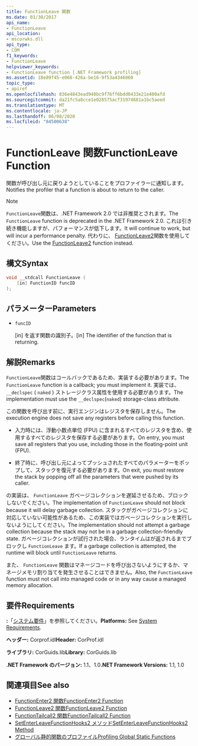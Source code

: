 ```yaml
---
title: FunctionLeave 関数
ms.date: 03/30/2017
api_name:
- FunctionLeave
api_location:
- mscorwks.dll
api_type:
- COM
f1_keywords:
- FunctionLeave
helpviewer_keywords:
- FunctionLeave function [.NET Framework profiling]
ms.assetid: 18e89f45-e068-426a-be16-9f53a4346860
topic_type:
- apiref
ms.openlocfilehash: 836e4843ead940bc9f76ff6bdd0433e21e400afd
ms.sourcegitcommit: da21fc5a8cce1e028575acf31974681a1bc5aeed
ms.translationtype: MT
ms.contentlocale: ja-JP
ms.lasthandoff: 06/08/2020
ms.locfileid: "84500638"
---
```

# <a name="functionleave-function"></a><span data-ttu-id="c8222-102">FunctionLeave 関数</span><span class="sxs-lookup"><span data-stu-id="c8222-102">FunctionLeave Function</span></span>
<span data-ttu-id="c8222-103">関数が呼び出し元に戻りようとしていることをプロファイラーに通知します。</span><span class="sxs-lookup"><span data-stu-id="c8222-103">Notifies the profiler that a function is about to return to the caller.</span></span>  
  
> [!NOTE]
> <span data-ttu-id="c8222-104">`FunctionLeave`関数は、.NET Framework 2.0 では非推奨とされます。</span><span class="sxs-lookup"><span data-stu-id="c8222-104">The `FunctionLeave` function is deprecated in the .NET Framework 2.0.</span></span> <span data-ttu-id="c8222-105">これは引き続き機能しますが、パフォーマンスが低下します。</span><span class="sxs-lookup"><span data-stu-id="c8222-105">It will continue to work, but will incur a performance penalty.</span></span> <span data-ttu-id="c8222-106">代わりに、 [FunctionLeave2](functionleave2-function.md)関数を使用してください。</span><span class="sxs-lookup"><span data-stu-id="c8222-106">Use the [FunctionLeave2](functionleave2-function.md) function instead.</span></span>  
  
## <a name="syntax"></a><span data-ttu-id="c8222-107">構文</span><span class="sxs-lookup"><span data-stu-id="c8222-107">Syntax</span></span>  
  
```cpp  
void __stdcall FunctionLeave (  
    [in] FunctionID funcID  
);  
```  
  
## <a name="parameters"></a><span data-ttu-id="c8222-108">パラメーター</span><span class="sxs-lookup"><span data-stu-id="c8222-108">Parameters</span></span>

- `funcID`

  <span data-ttu-id="c8222-109">\[in] を返す関数の識別子。</span><span class="sxs-lookup"><span data-stu-id="c8222-109">\[in] The identifier of the function that is returning.</span></span>

## <a name="remarks"></a><span data-ttu-id="c8222-110">解説</span><span class="sxs-lookup"><span data-stu-id="c8222-110">Remarks</span></span>  
 <span data-ttu-id="c8222-111">`FunctionLeave`関数はコールバックであるため、実装する必要があります。</span><span class="sxs-lookup"><span data-stu-id="c8222-111">The `FunctionLeave` function is a callback; you must implement it.</span></span> <span data-ttu-id="c8222-112">実装では、 `__declspec` ( `naked` ) ストレージクラス属性を使用する必要があります。</span><span class="sxs-lookup"><span data-stu-id="c8222-112">The implementation must use the `__declspec`(`naked`) storage-class attribute.</span></span>  
  
 <span data-ttu-id="c8222-113">この関数を呼び出す前に、実行エンジンはレジスタを保存しません。</span><span class="sxs-lookup"><span data-stu-id="c8222-113">The execution engine does not save any registers before calling this function.</span></span>  
  
- <span data-ttu-id="c8222-114">入力時には、浮動小数点単位 (FPU) に含まれるすべてのレジスタを含め、使用するすべてのレジスタを保存する必要があります。</span><span class="sxs-lookup"><span data-stu-id="c8222-114">On entry, you must save all registers that you use, including those in the floating-point unit (FPU).</span></span>  
  
- <span data-ttu-id="c8222-115">終了時に、呼び出し元によってプッシュされたすべてのパラメーターをポップして、スタックを復元する必要があります。</span><span class="sxs-lookup"><span data-stu-id="c8222-115">On exit, you must restore the stack by popping off all the parameters that were pushed by its caller.</span></span>  
  
 <span data-ttu-id="c8222-116">の実装は、 `FunctionLeave` ガベージコレクションを遅延させるため、ブロックしないでください。</span><span class="sxs-lookup"><span data-stu-id="c8222-116">The implementation of `FunctionLeave` should not block because it will delay garbage collection.</span></span> <span data-ttu-id="c8222-117">スタックがガベージコレクションに対応していない可能性があるため、この実装ではガベージコレクションを実行しないようにしてください。</span><span class="sxs-lookup"><span data-stu-id="c8222-117">The implementation should not attempt a garbage collection because the stack may not be in a garbage collection-friendly state.</span></span> <span data-ttu-id="c8222-118">ガベージコレクションが試行された場合、ランタイムはが返されるまでブロックし `FunctionLeave` ます。</span><span class="sxs-lookup"><span data-stu-id="c8222-118">If a garbage collection is attempted, the runtime will block until `FunctionLeave` returns.</span></span>  
  
 <span data-ttu-id="c8222-119">また、 `FunctionLeave` 関数はマネージコードを呼び出さないようにするか、マネージメモリ割り当てを発生させることはできません。</span><span class="sxs-lookup"><span data-stu-id="c8222-119">Also, the `FunctionLeave` function must not call into managed code or in any way cause a managed memory allocation.</span></span>  
  
## <a name="requirements"></a><span data-ttu-id="c8222-120">要件</span><span class="sxs-lookup"><span data-stu-id="c8222-120">Requirements</span></span>  
 <span data-ttu-id="c8222-121">**:**「[システム要件](../../get-started/system-requirements.md)」を参照してください。</span><span class="sxs-lookup"><span data-stu-id="c8222-121">**Platforms:** See [System Requirements](../../get-started/system-requirements.md).</span></span>  
  
 <span data-ttu-id="c8222-122">**ヘッダー:** Corprof.idl</span><span class="sxs-lookup"><span data-stu-id="c8222-122">**Header:** CorProf.idl</span></span>  
  
 <span data-ttu-id="c8222-123">**ライブラリ:** CorGuids.lib</span><span class="sxs-lookup"><span data-stu-id="c8222-123">**Library:** CorGuids.lib</span></span>  
  
 <span data-ttu-id="c8222-124">**.NET Framework のバージョン:** 1.1、1.0</span><span class="sxs-lookup"><span data-stu-id="c8222-124">**.NET Framework Versions:** 1.1, 1.0</span></span>  
  
## <a name="see-also"></a><span data-ttu-id="c8222-125">関連項目</span><span class="sxs-lookup"><span data-stu-id="c8222-125">See also</span></span>

- [<span data-ttu-id="c8222-126">FunctionEnter2 関数</span><span class="sxs-lookup"><span data-stu-id="c8222-126">FunctionEnter2 Function</span></span>](functionenter2-function.md)
- [<span data-ttu-id="c8222-127">FunctionLeave2 関数</span><span class="sxs-lookup"><span data-stu-id="c8222-127">FunctionLeave2 Function</span></span>](functionleave2-function.md)
- [<span data-ttu-id="c8222-128">FunctionTailcall2 関数</span><span class="sxs-lookup"><span data-stu-id="c8222-128">FunctionTailcall2 Function</span></span>](functiontailcall2-function.md)
- [<span data-ttu-id="c8222-129">SetEnterLeaveFunctionHooks2 メソッド</span><span class="sxs-lookup"><span data-stu-id="c8222-129">SetEnterLeaveFunctionHooks2 Method</span></span>](icorprofilerinfo2-setenterleavefunctionhooks2-method.md)
- [<span data-ttu-id="c8222-130">グローバル静的関数のプロファイル</span><span class="sxs-lookup"><span data-stu-id="c8222-130">Profiling Global Static Functions</span></span>](profiling-global-static-functions.md)
